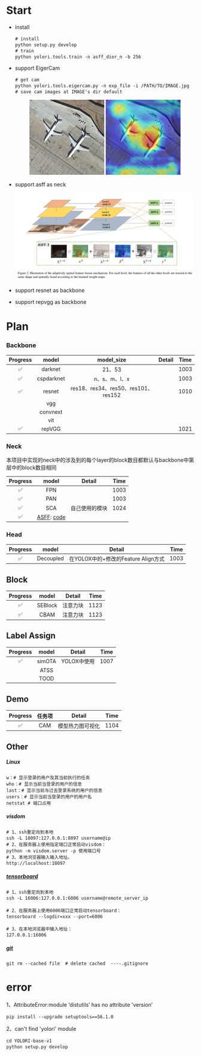 # Start

- install

  ```shell
  # install
  python setup.py develop
  # train
  python yolori.tools.train -n asff_dior_n -b 256
  ```

- support EigerCam

  ```shell
  # get cam 
  python yolori.tools.eigercam.py -n exp_file -i /PATH/TO/IMAGE.jpg  
  # save cam images at IMAGE's dir default
  ```
  
  <center class="half">
      <img src="imgs/01799.jpg" style="zoom:25%;" />
      <img src="imgs/01799_EigenCam.jpg" style="zoom:25%;" />
  </center>
  
  


- support asff as neck

  <img src="README.assets/ASFF.png" style="zoom:75%;" />

- support resnet as backbone

- support repvgg as backbone

# Plan

### Backbone

| Progress |   model    |             model_size              | Detail | Time |
| :------: | :--------: | :---------------------------------: | :----: | :--: |
|    ✅     |  darknet   |               21、53                |        | 1003 |
|    ✅     | cspdarknet |            n、s、m、l、x            |        | 1003 |
|    ✅     |   resnet   | res18、res34、res50、res101、res152 |        | 1010 |
|          |    vgg     |                                     |        |      |
|          |  convnext  |                                     |        |      |
|          |    vit     |                                     |        |      |
|    ✅     |   repVGG   |                                     |        | 1021 |

### Neck

本项目中实现的neck中的涉及到的每个layer的block数目都默认与backbone中第层中的block数目相同

| Progress |                            model                             |     Detail     | Time |
| :------: | :----------------------------------------------------------: | :------------: | :--: |
|    ✅     |                             FPN                              |                | 1003 |
|    ✅     |                             PAN                              |                | 1003 |
|    ✅     |                             SCA                              | 自己使用的模块 | 1024 |
|    ✅     | [ASFF](https://click.endnote.com/viewer?doi=10.48550%2Farxiv.1911.09516&token=WzM0MDI0NjUsIjEwLjQ4NTUwL2FyeGl2LjE5MTEuMDk1MTYiXQ.abCZpFILssJmEMgwK2wYLBnvoBw): [code](https://blog.csdn.net/weixin_45679938/article/details/122354725) |                |      |

### Head

| Progress |   model   |               Detail                | Time |
| :------: | :-------: | :---------------------------------: | :--: |
|    ✅     | Decoupled | 在YOLOX中的+修改的Feature Align方式 | 1003 |

## Block

| Progress |  model  |  Detail  | Time |
| :------: | :-----: | :------: | :--: |
|    ✅     | SEBlock | 注意力块 | 1123 |
|    ✅     |  CBAM   | 注意力块 | 1123 |



## Label Assign

| Progress | model  |   Detail    | Time |
| :------: | :----: | :---------: | :--: |
|    ✅     | simOTA | YOLOX中使用 | 1007 |
|          |  ATSS  |             |      |
|          |  TOOD  |             |      |

## Demo

| Progress | 任务项 |      Detail      | Time |
| :------: | :----: | :--------------: | :--: |
|    ✅     |  CAM   | 模型热力图可视化 | 1104 |





## Other

##### Linux

```shell
w：# 显示登录的用户及其当前执行的任务
who：# 显示当前当登录的用户的信息
last：# 显示当前与过去登录系统的用户的信息
users：# 显示当前当登录的用户的用户名
netstat # 端口占用
```

##### **visdom**

```shell
# 1、ssh重定向到本地
ssh -L 18097:127.0.0.1:8097 username@ip
# 2、在服务器上使用指定端口正常启动visdom：	
python -m visdom.server -p 使用端口号
# 3、本地浏览器输入输入地址。
http://localhost:18097
```

##### [tensorboard](https://blog.csdn.net/weixin_35653315/article/details/71327740)

```shell
# 1、ssh重定向到本地
ssh -L 16006:127.0.0.1:6006 username@remote_server_ip

# 2、在服务器上使用6006端口正常启动tensorboard：	
tensorboard --logdir=xxx --port=6006

# 3、在本地浏览器中输入地址：
127.0.0.1:16006
```

##### [git](https://www.jianshu.com/p/3c35c3ecca7b)

```shell
git rm --cached file  # delete cached  ----.gitignore
```



# error

1、AttributeError:module ‘distutils’ has no attribute 'version’

```shell
pip install --upgrade setuptools==56.1.0
```

2、can't find 'yolori' module

```shell
cd YOLORI-base-v1 
python setup.py develop
```

## 
